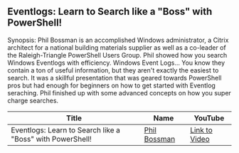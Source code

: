 ## Eventlogs: Learn to Search like a "Boss" with PowerShell!

Synopsis:
Phil Bossman is an accomplished Windows administrator, a Citrix architect for a national building materials supplier as well as a co-leader of the Raleigh-Triangle PowerShell Users Group. Phil showed how you search Windows Eventlogs with efficiency. Windows Event Logs... You know they contain a ton of useful information, but they aren't exactly the easiest to search. It was a skillful presentation that was geared towards PowerShell pros but had enough for beginners on how to get started with Eventlog seraching. Phil finished up with some advanced concepts on how you super charge searches.  

Title                                                                   | Name                                                 | YouTube
----------------------------------------------------------------------- | ---------------------------------------------------- | --------------------------------------
Eventlogs: Learn to Search like a "Boss" with PowerShell!                          | [Phil Bossman](http://schlauge.com/) | [Link to Video](https://www.youtube.com/watch?v=vhhXipqC6Do)
